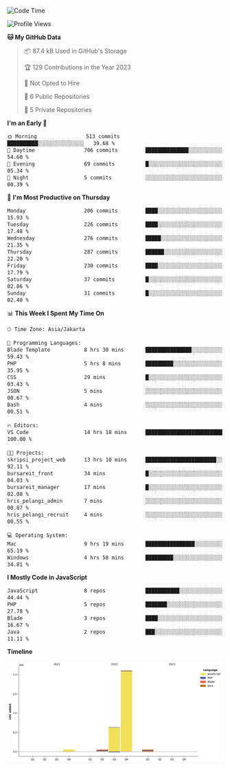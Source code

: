 <!--START_SECTION:waka-->
![Code Time](http://img.shields.io/badge/Code%20Time-41%20hrs%2032%20mins-blue)

![Profile Views](http://img.shields.io/badge/Profile%20Views-0-blue)

**🐱 My GitHub Data** 

> 📦 87.4 kB Used in GitHub's Storage 
 > 
> 🏆 129 Contributions in the Year 2023
 > 
> 🚫 Not Opted to Hire
 > 
> 📜 6 Public Repositories 
 > 
> 🔑 5 Private Repositories 
 > 
**I'm an Early 🐤** 

```text
🌞 Morning                513 commits         ██████████░░░░░░░░░░░░░░░   39.68 % 
🌆 Daytime                706 commits         ██████████████░░░░░░░░░░░   54.60 % 
🌃 Evening                69 commits          █░░░░░░░░░░░░░░░░░░░░░░░░   05.34 % 
🌙 Night                  5 commits           ░░░░░░░░░░░░░░░░░░░░░░░░░   00.39 % 
```
📅 **I'm Most Productive on Thursday** 

```text
Monday                   206 commits         ████░░░░░░░░░░░░░░░░░░░░░   15.93 % 
Tuesday                  226 commits         ████░░░░░░░░░░░░░░░░░░░░░   17.48 % 
Wednesday                276 commits         █████░░░░░░░░░░░░░░░░░░░░   21.35 % 
Thursday                 287 commits         ██████░░░░░░░░░░░░░░░░░░░   22.20 % 
Friday                   230 commits         ████░░░░░░░░░░░░░░░░░░░░░   17.79 % 
Saturday                 37 commits          █░░░░░░░░░░░░░░░░░░░░░░░░   02.86 % 
Sunday                   31 commits          █░░░░░░░░░░░░░░░░░░░░░░░░   02.40 % 
```


📊 **This Week I Spent My Time On** 

```text
🕑︎ Time Zone: Asia/Jakarta

💬 Programming Languages: 
Blade Template           8 hrs 30 mins       ███████████████░░░░░░░░░░   59.43 % 
PHP                      5 hrs 8 mins        █████████░░░░░░░░░░░░░░░░   35.95 % 
CSS                      29 mins             █░░░░░░░░░░░░░░░░░░░░░░░░   03.43 % 
JSON                     5 mins              ░░░░░░░░░░░░░░░░░░░░░░░░░   00.67 % 
Bash                     4 mins              ░░░░░░░░░░░░░░░░░░░░░░░░░   00.51 % 

🔥 Editors: 
VS Code                  14 hrs 18 mins      █████████████████████████   100.00 % 

🐱‍💻 Projects: 
skripsi_project_web      13 hrs 10 mins      ███████████████████████░░   92.11 % 
bursareit_front          34 mins             █░░░░░░░░░░░░░░░░░░░░░░░░   04.03 % 
bursareit_manager        17 mins             █░░░░░░░░░░░░░░░░░░░░░░░░   02.08 % 
hris_pelangi_admin       7 mins              ░░░░░░░░░░░░░░░░░░░░░░░░░   00.87 % 
hris_pelangi_recruit     4 mins              ░░░░░░░░░░░░░░░░░░░░░░░░░   00.55 % 

💻 Operating System: 
Mac                      9 hrs 19 mins       ████████████████░░░░░░░░░   65.19 % 
Windows                  4 hrs 58 mins       █████████░░░░░░░░░░░░░░░░   34.81 % 
```

**I Mostly Code in JavaScript** 

```text
JavaScript               8 repos             ███████████░░░░░░░░░░░░░░   44.44 % 
PHP                      5 repos             ███████░░░░░░░░░░░░░░░░░░   27.78 % 
Blade                    3 repos             ████░░░░░░░░░░░░░░░░░░░░░   16.67 % 
Java                     2 repos             ███░░░░░░░░░░░░░░░░░░░░░░   11.11 % 
```



**Timeline**

![Lines of Code chart](https://raw.githubusercontent.com/brstreet2/brstreet2/main/assets/bar_graph.png)


<!--END_SECTION:waka-->
